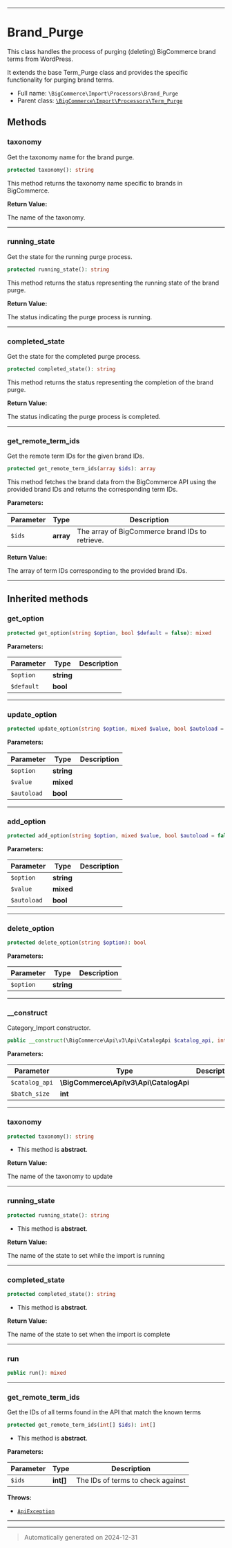 ***

# Brand_Purge

This class handles the process of purging (deleting) BigCommerce brand terms from WordPress.

It extends the base Term_Purge class and provides the specific functionality for purging brand terms.

* Full name: `\BigCommerce\Import\Processors\Brand_Purge`
* Parent class: [`\BigCommerce\Import\Processors\Term_Purge`](./classes/BigCommerce/Import/Processors/Term_Purge.md)




## Methods


### taxonomy

Get the taxonomy name for the brand purge.

```php
protected taxonomy(): string
```

This method returns the taxonomy name specific to brands in BigCommerce.







**Return Value:**

The name of the taxonomy.




***

### running_state

Get the state for the running purge process.

```php
protected running_state(): string
```

This method returns the status representing the running state of the brand purge.







**Return Value:**

The status indicating the purge process is running.




***

### completed_state

Get the state for the completed purge process.

```php
protected completed_state(): string
```

This method returns the status representing the completion of the brand purge.







**Return Value:**

The status indicating the purge process is completed.




***

### get_remote_term_ids

Get the remote term IDs for the given brand IDs.

```php
protected get_remote_term_ids(array $ids): array
```

This method fetches the brand data from the BigCommerce API using the provided brand IDs and
returns the corresponding term IDs.






**Parameters:**

| Parameter | Type | Description |
|-----------|------|-------------|
| `$ids` | **array** | The array of BigCommerce brand IDs to retrieve. |


**Return Value:**

The array of term IDs corresponding to the provided brand IDs.




***


## Inherited methods


### get_option



```php
protected get_option(string $option, bool $default = false): mixed
```








**Parameters:**

| Parameter | Type | Description |
|-----------|------|-------------|
| `$option` | **string** |  |
| `$default` | **bool** |  |





***

### update_option



```php
protected update_option(string $option, mixed $value, bool $autoload = false): bool
```








**Parameters:**

| Parameter | Type | Description |
|-----------|------|-------------|
| `$option` | **string** |  |
| `$value` | **mixed** |  |
| `$autoload` | **bool** |  |





***

### add_option



```php
protected add_option(string $option, mixed $value, bool $autoload = false): bool
```








**Parameters:**

| Parameter | Type | Description |
|-----------|------|-------------|
| `$option` | **string** |  |
| `$value` | **mixed** |  |
| `$autoload` | **bool** |  |





***

### delete_option



```php
protected delete_option(string $option): bool
```








**Parameters:**

| Parameter | Type | Description |
|-----------|------|-------------|
| `$option` | **string** |  |





***

### __construct

Category_Import constructor.

```php
public __construct(\BigCommerce\Api\v3\Api\CatalogApi $catalog_api, int $batch_size): mixed
```








**Parameters:**

| Parameter | Type | Description |
|-----------|------|-------------|
| `$catalog_api` | **\BigCommerce\Api\v3\Api\CatalogApi** |  |
| `$batch_size` | **int** |  |





***

### taxonomy



```php
protected taxonomy(): string
```




* This method is **abstract**.




**Return Value:**

The name of the taxonomy to update




***

### running_state



```php
protected running_state(): string
```




* This method is **abstract**.




**Return Value:**

The name of the state to set while the import is running




***

### completed_state



```php
protected completed_state(): string
```




* This method is **abstract**.




**Return Value:**

The name of the state to set when the import is complete




***

### run



```php
public run(): mixed
```












***

### get_remote_term_ids

Get the IDs of all terms found in the API that match
the known terms

```php
protected get_remote_term_ids(int[] $ids): int[]
```




* This method is **abstract**.



**Parameters:**

| Parameter | Type | Description |
|-----------|------|-------------|
| `$ids` | **int[]** | The IDs of terms to check against |




**Throws:**

- [`ApiException`](./classes/BigCommerce/Api/v3/ApiException.md)



***


***
> Automatically generated on 2024-12-31
